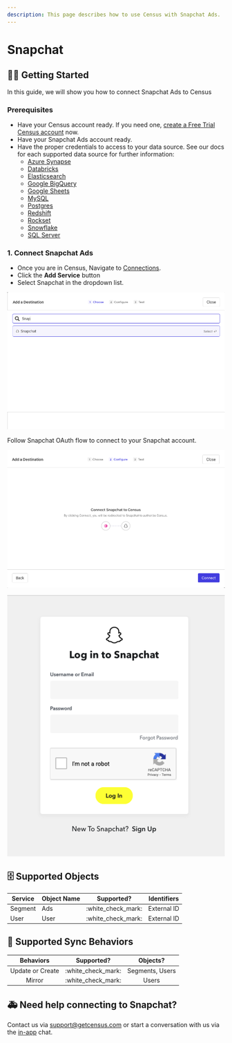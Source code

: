 ```yaml
---
description: This page describes how to use Census with Snapchat Ads.
---
```


# Snapchat

## ​🏃‍♀️ Getting Started

In this guide, we will show you how to connect Snapchat Ads to Census

### Prerequisites

* Have your Census account ready. If you need one, [create a Free Trial Census account](https://app.getcensus.com/) now.
* Have your Snapchat Ads account ready.
* Have the proper credentials to access to your data source. See our docs for each supported data source for further information:
  * [Azure Synapse](../sources/azure-synapse.md)
  * [Databricks](https://docs.getcensus.com/sources/databricks)
  * [Elasticsearch](https://docs.getcensus.com/sources/elasticsearch)
  * [Google BigQuery](https://docs.getcensus.com/sources/google-bigquery)
  * [Google Sheets](https://docs.getcensus.com/sources/google-sheets)
  * [MySQL](https://docs.getcensus.com/sources/mysql)
  * [Postgres](https://docs.getcensus.com/sources/postgres)
  * [Redshift](https://docs.getcensus.com/sources/redshift)
  * [Rockset](https://docs.getcensus.com/sources/rockset)
  * [Snowflake](https://docs.getcensus.com/sources/snowflake)
  * [SQL Server](https://docs.getcensus.com/sources/sql-server)



### 1. Connect Snapchat Ads

* Once you are in Census, Navigate to [Connections](https://app.getcensus.com/connections).
* Click the **Add Service** button
* Select Snapchat in the dropdown list.

![](<../.gitbook/assets/Screen Shot 2022-04-25 at 4.22.56 PM.png>)



Follow Snapchat OAuth flow to connect to your Snapchat account.&#x20;

![](<../.gitbook/assets/Screen Shot 2022-04-25 at 4.23.12 PM.png>)

![](<../.gitbook/assets/Screen Shot 2022-04-25 at 4.23.34 PM.png>)















## 🗄 Supported Objects&#x20;

| Service | Object Name | Supported?           | Identifiers |
| ------- | ----------- | -------------------- | ----------- |
| Segment | Ads         | :white\_check\_mark: | External ID |
| User    | User        | :white\_check\_mark: | External ID |



## 🔄 Supported Sync Behaviors

|     Behaviors    |      Supported?      |     Objects?    |
| :--------------: | :------------------: | :-------------: |
| Update or Create | :white\_check\_mark: | Segments, Users |
|      Mirror      | :white\_check\_mark: |      Users      |



## 🚑  Need help connecting to Snapchat?

Contact us via support@getcensus.com or start a conversation with us via the [in-app](https://app.getcensus.com/) chat.
